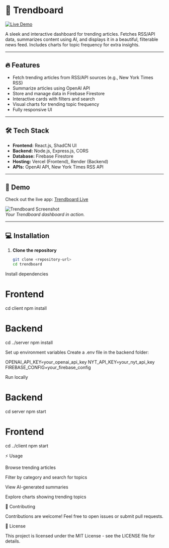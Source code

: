 # 🌟 Trendboard

[![Live Demo](https://img.shields.io/badge/Live-Demo-blue?style=for-the-badge)](https://trendboard-newsroom.vercel.app/)

A sleek and interactive dashboard for trending articles. Fetches RSS/API data, summarizes content using AI, and displays it in a beautiful, filterable news feed. Includes charts for topic frequency for extra insights.

---

## 🔥 Features

- Fetch trending articles from RSS/API sources (e.g., New York Times RSS)
- Summarize articles using OpenAI API
- Store and manage data in Firebase Firestore
- Interactive cards with filters and search
- Visual charts for trending topic frequency
- Fully responsive UI

---

## 🛠 Tech Stack

- **Frontend:** React.js, ShadCN UI  
- **Backend:** Node.js, Express.js, CORS  
- **Database:** Firebase Firestore  
- **Hosting:** Vercel (Frontend), Render (Backend)  
- **APIs:** OpenAI API, New York Times RSS API  

---

## 🚀 Demo

Check out the live app: [Trendboard Live](https://trendboard-newsroom.vercel.app/)

![Trendboard Screenshot](https://ibb.co/SDWnR3hg)  
*Your Trendboard dashboard in action.*

---

## 💻 Installation

1. **Clone the repository**  
   ```bash
   git clone <repository-url>
   cd trendboard

Install dependencies

# Frontend
cd client
npm install

# Backend
cd ../server
npm install


Set up environment variables
Create a .env file in the backend folder:

OPENAI_API_KEY=your_openai_api_key
NYT_API_KEY=your_nyt_api_key
FIREBASE_CONFIG=your_firebase_config


Run locally

# Backend
cd server
npm start

# Frontend
cd ../client
npm start

⚡ Usage

Browse trending articles

Filter by category and search for topics

View AI-generated summaries

Explore charts showing trending topics

🤝 Contributing

Contributions are welcome! Feel free to open issues or submit pull requests.

📜 License

This project is licensed under the MIT License - see the LICENSE
 file for details.
 
